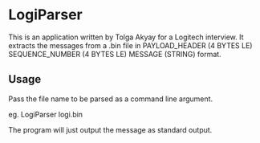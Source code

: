 # LogiParser
This is an application written by Tolga Akyay for a Logitech interview. It extracts the messages from a .bin file in PAYLOAD_HEADER (4 BYTES LE) SEQUENCE_NUMBER (4 BYTES LE) MESSAGE (STRING) format.

## Usage
Pass the file name to be parsed as a command line argument.

eg. LogiParser logi.bin

The program will just output the message as standard output.